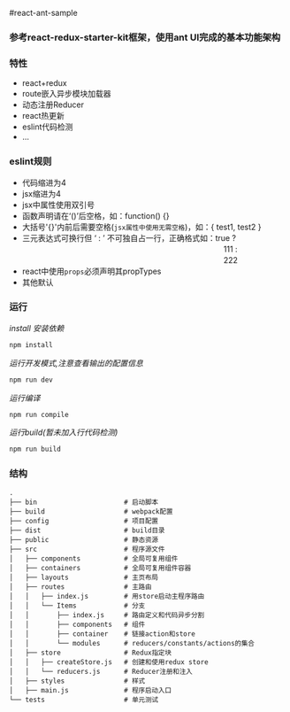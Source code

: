 #react-ant-sample

### 参考react-redux-starter-kit框架，使用ant UI完成的基本功能架构

### 特性
* react+redux
* route嵌入异步模块加载器
* 动态注册Reducer
* react热更新
* eslint代码检测
* ...

### eslint规则
* 代码缩进为4
* jsx缩进为4
* jsx中属性使用双引号
* 函数声明请在‘()’后空格，如：function() {}
* 大括号'{}'内前后需要空格(```jsx属性中使用无需空格```)，如：{ test1, test2 }
* 三元表达式可换行但 ‘ : ’ 不可独自占一行，正确格式如：true ? <br />
　　　　　　　　　　　　　　　　　　　　　　　　　　111 : <br />
　　　　　　　　　　　　　　　　　　　　　　　　　　222
* react中使用```props```必须声明其propTypes
* 其他默认

### 运行
*install 安装依赖*
```bash
npm install
```

*运行开发模式,注意查看输出的配置信息*
```bash
npm run dev
```
*运行编译*
```bash
npm run compile
```
*运行build(暂未加入行代码检测)*
```bash
npm run build
```

### 结构

```
.
├── bin                      # 启动脚本
├── build                    # webpack配置
├── config                   # 项目配置
├── dist                     # build目录
├── public                   # 静态资源
├── src                      # 程序源文件
│   ├── components           # 全局可复用组件
│   ├── containers           # 全局可复用组件容器
│   ├── layouts              # 主页布局
│   ├── routes               # 主路由
│   │   ├── index.js         # 用store启动主程序路由
│   │   └── Items            # 分支
│   │       ├── index.js     # 路由定义和代码异步分割
│   │       ├── components   # 组件
│   │       ├── container    # 链接action和store
│   │       └── modules      # reducers/constants/actions的集合
│   ├── store                # Redux指定块
│   │   ├── createStore.js   # 创建和使用redux store
│   │   └── reducers.js      # Reducer注册和注入
│   ├── styles               # 样式
│   ├── main.js              # 程序启动入口
└── tests                    # 单元测试
```